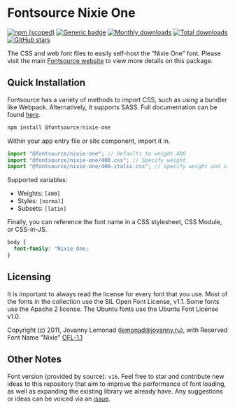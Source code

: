 # Fontsource Nixie One

[![npm (scoped)](https://img.shields.io/npm/v/@fontsource/nixie-one?color=brightgreen)](https://www.npmjs.com/package/@fontsource/nixie-one) [![Generic badge](https://img.shields.io/badge/fontsource-passing-brightgreen)](https://github.com/fontsource/fontsource) [![Monthly downloads](https://badgen.net/npm/dm/@fontsource/nixie-one)](https://github.com/fontsource/fontsource) [![Total downloads](https://badgen.net/npm/dt/@fontsource/nixie-one)](https://github.com/fontsource/fontsource) [![GitHub stars](https://img.shields.io/github/stars/fontsource/fontsource.svg?style=social&label=Star)](https://github.com/fontsource/fontsource/stargazers)

The CSS and web font files to easily self-host the “Nixie One” font. Please visit the main [Fontsource website](https://fontsource.org/fonts/nixie-one) to view more details on this package.

## Quick Installation

Fontsource has a variety of methods to import CSS, such as using a bundler like Webpack. Alternatively, it supports SASS. Full documentation can be found [here](https://fontsource.org/docs/introduction).

```javascript
npm install @fontsource/nixie-one
```

Within your app entry file or site component, import it in.

```javascript
import "@fontsource/nixie-one"; // Defaults to weight 400
import "@fontsource/nixie-one/400.css"; // Specify weight
import "@fontsource/nixie-one/400-italic.css"; // Specify weight and style

```

Supported variables:
- Weights: `[400]`
- Styles: `[normal]`
- Subsets: `[latin]`

Finally, you can reference the font name in a CSS stylesheet, CSS Module, or CSS-in-JS.

```css
body {
  font-family: "Nixie One;
}
```

## Licensing
It is important to always read the license for every font that you use.
Most of the fonts in the collection use the SIL Open Font License, v1.1. Some fonts use the Apache 2 license. The Ubuntu fonts use the Ubuntu Font License v1.0.

Copyright (c) 2011, Jovanny Lemonad (lemonad@jovanny.ru), with Reserved Font Name "Nixie"
[OFL-1.1](http://scripts.sil.org/OFL)

## Other Notes
Font version (provided by source): `v16`.
Feel free to star and contribute new ideas to this repository that aim to improve the performance of font loading, as well as expanding the existing library we already have. Any suggestions or ideas can be voiced via an [issue](https://github.com/fontsource/fontsource/issues).
